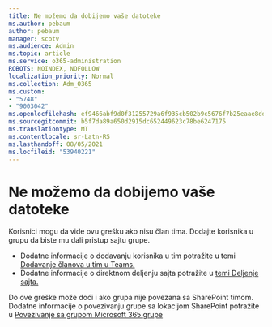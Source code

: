 ```yaml
---
title: Ne možemo da dobijemo vaše datoteke
ms.author: pebaum
author: pebaum
manager: scotv
ms.audience: Admin
ms.topic: article
ms.service: o365-administration
ROBOTS: NOINDEX, NOFOLLOW
localization_priority: Normal
ms.collection: Adm_O365
ms.custom:
- "5748"
- "9003042"
ms.openlocfilehash: ef9466abf9d0f31255729a6f935cb502b9c5676f7b25eaae8dd299e0788ecd81
ms.sourcegitcommit: b5f7da89a650d2915dc652449623c78be6247175
ms.translationtype: MT
ms.contentlocale: sr-Latn-RS
ms.lasthandoff: 08/05/2021
ms.locfileid: "53940221"
---
```

# <a name="we-cant-get-your-files"></a>Ne možemo da dobijemo vaše datoteke

Korisnici mogu da vide ovu grešku ako nisu član tima. Dodajte korisnika u grupu da biste mu dali pristup sajtu grupe.

- Dodatne informacije o dodavanju korisnika u tim potražite u temi [Dodavanje članova u tim u Teams.](https://support.office.com/article/add-people-to-a-team-aff2249d-b456-4bc3-81e7-52327b6b38e9)
- Dodatne informacije o direktnom deljenju sajta potražite u [temi Deljenje sajta.](https://support.office.com/article/Share-a-site-958771A8-D041-4EB8-B51C-AFEA2EAE3658)

Do ove greške može doći i ako grupa nije povezana sa SharePoint timom. Dodatne informacije o povezivanju grupe sa lokacijom SharePoint potražite u [Povezivanje sa grupom Microsoft 365 grupe](https://docs.microsoft.com/sharepoint/dev/transform/modernize-connect-to-office365-group)